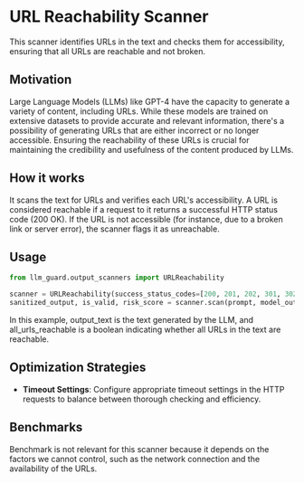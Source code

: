 # URL Reachability Scanner

This scanner identifies URLs in the text and checks them for accessibility, ensuring that all URLs are reachable and not broken.

## Motivation

Large Language Models (LLMs) like GPT-4 have the capacity to generate a variety of content, including URLs.
While these models are trained on extensive datasets to provide accurate and relevant information, there's a possibility of generating URLs that are either incorrect or no longer accessible.
Ensuring the reachability of these URLs is crucial for maintaining the credibility and usefulness of the content produced by LLMs.

## How it works

It scans the text for URLs and verifies each URL's accessibility. A URL is considered reachable if a request to it returns a successful HTTP status code (200 OK).
If the URL is not accessible (for instance, due to a broken link or server error), the scanner flags it as unreachable.

## Usage

```python
from llm_guard.output_scanners import URLReachability

scanner = URLReachability(success_status_codes=[200, 201, 202, 301, 302], timeout=1)
sanitized_output, is_valid, risk_score = scanner.scan(prompt, model_output)
```

In this example, output_text is the text generated by the LLM, and all_urls_reachable is a boolean indicating whether all URLs in the text are reachable.

## Optimization Strategies

- **Timeout Settings**: Configure appropriate timeout settings in the HTTP requests to balance between thorough checking and efficiency.

## Benchmarks

Benchmark is not relevant for this scanner because it depends on the factors we cannot control, such as the network connection and the availability of the URLs.
